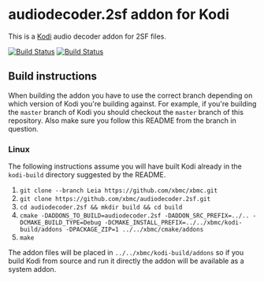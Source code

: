 # audiodecoder.2sf addon for Kodi

This is a [Kodi](http://kodi.tv) audio decoder addon for 2SF files.

[![Build Status](https://travis-ci.org/xbmc/audiodecoder.2sf.svg?branch=master)](https://travis-ci.org/xbmc/audiodecoder.2sf)
[![Build Status](https://ci.appveyor.com/api/projects/status/github/xbmc/audiodecoder.2sf?svg=true)](https://ci.appveyor.com/project/xbmc/audiodecoder-2sf)

## Build instructions

When building the addon you have to use the correct branch depending on which version of Kodi you're building against. 
For example, if you're building the `master` branch of Kodi you should checkout the `master` branch of this repository. 
Also make sure you follow this README from the branch in question.

### Linux

The following instructions assume you will have built Kodi already in the `kodi-build` directory 
suggested by the README.

1. `git clone --branch Leia https://github.com/xbmc/xbmc.git`
2. `git clone https://github.com/xbmc/audiodecoder.2sf.git`
3. `cd audiodecoder.2sf && mkdir build && cd build`
4. `cmake -DADDONS_TO_BUILD=audiodecoder.2sf -DADDON_SRC_PREFIX=../.. -DCMAKE_BUILD_TYPE=Debug -DCMAKE_INSTALL_PREFIX=../../xbmc/kodi-build/addons -DPACKAGE_ZIP=1 ../../xbmc/cmake/addons`
5. `make`

The addon files will be placed in `../../xbmc/kodi-build/addons` so if you build Kodi from source and run it directly 
the addon will be available as a system addon.
